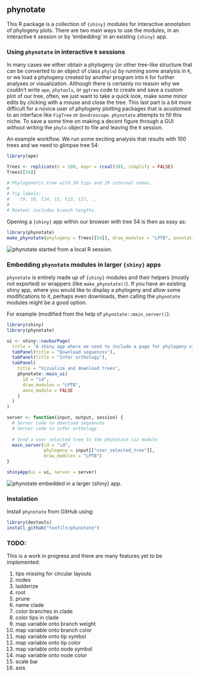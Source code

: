 
## phynotate

This R package is a collection of `{shiny}` modules for interactive
annotation of phylogeny plots. There are two main ways to use the
modules, in an interactive `R` session or by ‘embedding’ in an existing
`{shiny}` app.

### Using `phynotate` in interactive `R` sessions

In many cases we either obtain a phylogeny (or other tree-like structure
that can be converted to an object of class `phylo`) by running some
analysis in `R`, or we load a phylogeny created by another program into
`R` for further analyses or visualization. Although there is certainly
no reason why we couldn’t write `ape`, `phytools`, or `ggtree` code to
create and save a custom plot of our tree, often, we just want to take a
quick look, make some minor edits by clicking with a mouse and close the
tree. This last part is a bit more difficult for a novice user of
phylogeny plotting packages that is acustomed to an interface like
`FigTree` or `Dendroscope`. `phynotate` attempts to fill this niche. To
save a some time on making a decent figure through a GUI without writing
the `phylo` object to file and leaving the `R` session.

An example workflow. We run some exciting analysis that results with 100
trees and we need to glimpse tree 54:

``` r
library(ape)

Trees <- replicate(n = 100, expr = rcoal(30), simplify = FALSE)
Trees[[54]]

# Phylogenetic tree with 30 tips and 29 internal nodes.
# 
# Tip labels:
#    t9, t8, t14, t5, t23, t27, ...
#
# Rooted; includes branch lengths.
```

Opening a `{shiny}` app within our browser with tree 54 is then as easy
as:

``` r
library(phynotate)
make_phynotate(phylogeny = Trees[[54]], draw_modules = "LPTB", annotation_module = TRUE)
```

![`phynotate` started from a local `R`
session.](man/figures/trees-54.png)

### Embedding `phynotate` modules in larger `{shiny}` apps

`phynotate` is entirely made up of `{shiny}` modules and their helpers
(mostly not exported) or wrappers (like `make_phynotate()`). If you have
an existing shiny app, where you would like to display a phylogeny and
allow some modifications to it, perhaps even downloads, then calling the
`phynotate` modules might be a good option.

For example (modified from the help of `phynotate::main_server()`):

``` r
library(shiny)
library(phynotate)

ui <- shiny::navbarPage(
  title = "A shiny app where we need to include a page for phylogeny viz",
  tabPanel(title = "Download sequences"),
  tabPanel(title = "Infer orthology"),
  tabPanel(
    title = "Vizualize and download trees",
    phynotate::main_ui(
      id = "id",
      draw_modules = "LPTB",
      anno_module = FALSE
    )
  )
)

server <- function(input, output, session) {
  # Server code to download sequences
  # Server code to infer orthology
  
  # Send a user selected tree to the phynotate viz module
  main_server(id = "id",
              phylogeny = input[["user_selected_tree"]],
              draw_modules = "LPTB")
}

shinyApp(ui = ui, server = server)
```

![`phynotate` embedded in a larger `{shiny}`
app.](man/figures/phynotate-as-a-tab.png)

### Instalation

Install `phynotate` from GitHub using:

``` r
library(devtools)
install_github("teofiln/phynotate")
```

### TODO:

This is a work in progress and there are many features yet to be
implemented:

1.  tips missing for circular layouts
2.  nodes
3.  ladderize
4.  root
5.  prune
6.  name clade
7.  color branches in clade
8.  color tips in clade
9.  map variable onto branch weight
10. map variable onto branch color
11. map variable onto tip symbol
12. map variable onto tip color
13. map variable onto node symbol
14. map variable onto node color
15. scale bar
16. axis
